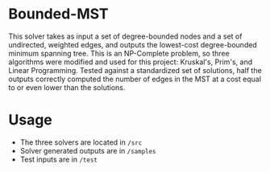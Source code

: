 # Bounded-MST

This solver takes as input a set of degree-bounded nodes and a set of undirected, weighted edges, and outputs the lowest-cost degree-bounded minimum spanning tree. This is an NP-Complete problem, so three algorithms were modified and used for this project: Kruskal's, Prim's, and Linear Programming. Tested against a standardized set of solutions, half the outputs correctly computed the number of edges in the MST at a cost equal to or even lower than the solutions. 

# Usage
- The three solvers are located in ```/src ```
- Solver generated outputs are in ```/samples ```
- Test inputs are in ```/test ```

